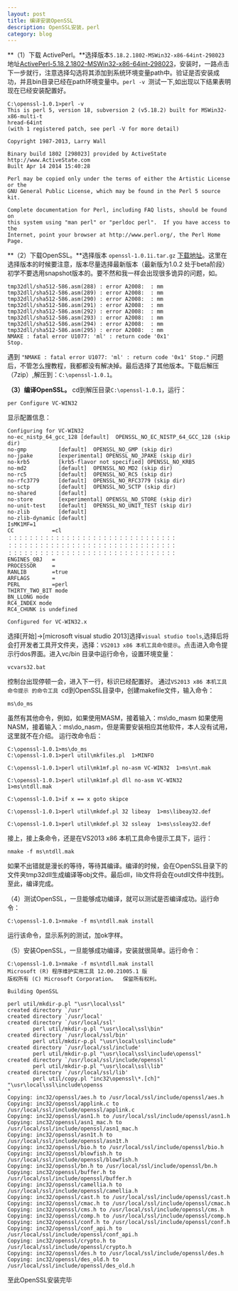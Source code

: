 ```yaml
---
layout: post
title: 编译安装OpenSSL
description: OpenSSL安装，perl
category: blog
---
```


**（1）下载 ActivePerl。**选择版本`5.18.2.1802-MSWin32-x86-64int-298023` 地址[ActivePerl-5.18.2.1802-MSWin32-x86-64int-298023](ActivePerl-5.18.2.1802-MSWin32-x86-64int-298023)，安装时，一路点击下一步就行，注意选择勾选将其添加到系统环境变量path中。验证是否安装成功，并且bin目录已经在path环境变量中。`perl -v `测试一下,如出现以下结果表明现在已经安装配置好。

	C:\openssl-1.0.1>perl -v
	This is perl 5, version 18, subversion 2 (v5.18.2) built for MSWin32-x86-multi-t
	hread-64int
	(with 1 registered patch, see perl -V for more detail)
	
	Copyright 1987-2013, Larry Wall
	
	Binary build 1802 [298023] provided by ActiveState http://www.ActiveState.com
	Built Apr 14 2014 15:40:28
	
	Perl may be copied only under the terms of either the Artistic License or the
	GNU General Public License, which may be found in the Perl 5 source kit.
	
	Complete documentation for Perl, including FAQ lists, should be found on
	this system using "man perl" or "perldoc perl".  If you have access to the
	Internet, point your browser at http://www.perl.org/, the Perl Home Page.

**（2）下载OpenSSL。**选择版本 `openssl-1.0.1i.tar.gz` [下载地址](ftp://ftp.openssl.org/source/openssl-1.0.1i.tar.gz)。这里在选择版本的时候要注意，版本尽量选择最新版本（最新版为1.0.2 处于beta阶段）初学不要选用snapshot版本的。要不然和我一样会出现很多诡异的问题，如。

	tmp32dll/sha512-586.asm(288) : error A2008:  : mm
	tmp32dll/sha512-586.asm(289) : error A2008:  : mm
	tmp32dll/sha512-586.asm(290) : error A2008:  : mm
	tmp32dll/sha512-586.asm(291) : error A2008:  : mm
	tmp32dll/sha512-586.asm(292) : error A2008:  : mm
	tmp32dll/sha512-586.asm(293) : error A2008:  : mm
	tmp32dll/sha512-586.asm(294) : error A2008:  : mm
	tmp32dll/sha512-586.asm(295) : error A2008:  : mm
	NMAKE : fatal error U1077: 'ml' : return code '0x1'
	Stop.

遇到
`"NMAKE : fatal error U1077: 'ml' : return code '0x1'
Stop."`
问题后，不管怎么搜教程，我都都没有解决掉。最后选择了其他版本。下载后解压（7zip）,解压到：`C:\openssl-1.0.1`。

**（3）编译OpenSSL。**
cd到解压目录`C:\openssl-1.0.1`，运行：

	per Configure VC-WIN32
显示配置信息：

	Configuring for VC-WIN32
    no-ec_nistp_64_gcc_128 [default]  OPENSSL_NO_EC_NISTP_64_GCC_128 (skip dir)
    no-gmp          [default]  OPENSSL_NO_GMP (skip dir)
    no-jpake        [experimental] OPENSSL_NO_JPAKE (skip dir)
    no-krb5         [krb5-flavor not specified] OPENSSL_NO_KRB5
    no-md2          [default]  OPENSSL_NO_MD2 (skip dir)
    no-rc5          [default]  OPENSSL_NO_RC5 (skip dir)
    no-rfc3779      [default]  OPENSSL_NO_RFC3779 (skip dir)
    no-sctp         [default]  OPENSSL_NO_SCTP (skip dir)
    no-shared       [default]
    no-store        [experimental] OPENSSL_NO_STORE (skip dir)
    no-unit-test    [default]  OPENSSL_NO_UNIT_TEST (skip dir)
    no-zlib         [default]
    no-zlib-dynamic [default]
	IsMK1MF=1
	CC            =cl
	：：：：：：：：：：：：：：：：：：：：：：：：：：：：：：：：
	：：：：：：：：：：：：：：：：：：：：：：：：：：：：：：：：
	：：：：：：：：：：：：：：：：：：：：：：：：：：：：：：：：
	ENGINES_OBJ   =
	PROCESSOR     =
	RANLIB        =true
	ARFLAGS       =
	PERL          =perl
	THIRTY_TWO_BIT mode
	BN_LLONG mode
	RC4_INDEX mode
	RC4_CHUNK is undefined
	
	Configured for VC-WIN32.x


 选择[开始]->[microsoft visual studio 2013]选择`visual studio tools`,选择后将会打开发者工具开文件夹，选择：`VS2013 x86 本机工具命令提示`。点击进入命令提示行dos界面。进入vc/bin 目录中运行命令，设置环境变量：

	vcvars32.bat

控制台出现停顿一会，进入下一行，标识已经配置好。
通过`VS2013 x86 本机工具命令提示 的命令工具 `cd到OpenSSL目录中，创建makefile文件，输入命令：

	ms\do_ms
虽然有其他命令，例如，如果使用MASM，接着输入：ms\do_masm
如果使用NASM，接着输入：ms\do_nasm，但是需要安装相应其他软件，本人没有试用，这里就不在介绍。
运行改命令后：

	C:\openssl-1.0.1>ms\do_ms
	C:\openssl-1.0.1>perl util\mkfiles.pl  1>MINFO
	
	C:\openssl-1.0.1>perl util\mk1mf.pl no-asm VC-WIN32  1>ms\nt.mak
	
	C:\openssl-1.0.1>perl util\mk1mf.pl dll no-asm VC-WIN32  1>ms\ntdll.mak
	
	C:\openssl-1.0.1>if x == x goto skipce
	
	C:\openssl-1.0.1>perl util\mkdef.pl 32 libeay  1>ms\libeay32.def
	
	C:\openssl-1.0.1>perl util\mkdef.pl 32 ssleay  1>ms\ssleay32.def

接上，接上条命令，还是在VS2013 x86 本机工具命令提示工具下，运行：
	
	nmake -f ms\ntdll.mak

如果不出错就是漫长的等待，等待其编译。编译的时候，会在OpenSSL目录下的文件夹tmp32dll生成编译等obj文件。最后dll，lib文件将会在outdll文件中找到。至此，编译完成。


（4）测试OpenSSL，一旦能够成功编译，就可以测试是否编译成功。运行命令：

	
	C:\openssl-1.0.1>nmake -f ms\ntdll.mak install
运行该命令，显示系列的测试，加ok字样。

（5）安装OpenSSL，一旦能够成功编译，安装就很简单。运行命令：
	
	C:\openssl-1.0.1>nmake -f ms\ntdll.mak install
	Microsoft (R) 程序维护实用工具 12.00.21005.1 版
	版权所有 (C) Microsoft Corporation。  保留所有权利。

	Building OpenSSL
	
	perl util/mkdir-p.pl "\usr\local\ssl"
	created directory `/usr'
	created directory `/usr/local'
	created directory `/usr/local/ssl'
	        perl util/mkdir-p.pl "\usr\local\ssl\bin"
	created directory `/usr/local/ssl/bin'
	        perl util/mkdir-p.pl "\usr\local\ssl\include"
	created directory `/usr/local/ssl/include'
	        perl util/mkdir-p.pl "\usr\local\ssl\include\openssl"
	created directory `/usr/local/ssl/include/openssl'
	        perl util/mkdir-p.pl "\usr\local\ssl\lib"
	created directory `/usr/local/ssl/lib'
	        perl util/copy.pl "inc32\openssl\*.[ch]" "\usr\local\ssl\include\openss
	"
	Copying: inc32/openssl/aes.h to /usr/local/ssl/include/openssl/aes.h
	Copying: inc32/openssl/applink.c to /usr/local/ssl/include/openssl/applink.c
	Copying: inc32/openssl/asn1.h to /usr/local/ssl/include/openssl/asn1.h
	Copying: inc32/openssl/asn1_mac.h to /usr/local/ssl/include/openssl/asn1_mac.h
	Copying: inc32/openssl/asn1t.h to /usr/local/ssl/include/openssl/asn1t.h
	Copying: inc32/openssl/bio.h to /usr/local/ssl/include/openssl/bio.h
	Copying: inc32/openssl/blowfish.h to /usr/local/ssl/include/openssl/blowfish.h
	Copying: inc32/openssl/bn.h to /usr/local/ssl/include/openssl/bn.h
	Copying: inc32/openssl/buffer.h to /usr/local/ssl/include/openssl/buffer.h
	Copying: inc32/openssl/camellia.h to /usr/local/ssl/include/openssl/camellia.h
	Copying: inc32/openssl/cast.h to /usr/local/ssl/include/openssl/cast.h
	Copying: inc32/openssl/cmac.h to /usr/local/ssl/include/openssl/cmac.h
	Copying: inc32/openssl/cms.h to /usr/local/ssl/include/openssl/cms.h
	Copying: inc32/openssl/comp.h to /usr/local/ssl/include/openssl/comp.h
	Copying: inc32/openssl/conf.h to /usr/local/ssl/include/openssl/conf.h
	Copying: inc32/openssl/conf_api.h to /usr/local/ssl/include/openssl/conf_api.h
	Copying: inc32/openssl/crypto.h to /usr/local/ssl/include/openssl/crypto.h
	Copying: inc32/openssl/des.h to /usr/local/ssl/include/openssl/des.h
	Copying: inc32/openssl/des_old.h to /usr/local/ssl/include/openssl/des_old.h

至此OpenSSL安装完毕

